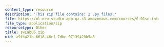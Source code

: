 ```yaml
---
content_type: resource
description: 'This zip file contains: 2 .py files.'
file: https://ol-ocw-studio-app-qa.s3.amazonaws.com/courses/6-01sc-introduction-to-electrical-engineering-and-computer-science-i-spring-2011/a9fb421b661846cf7dbc07139420b5a8_swLab05.zip
file_type: application/zip
resourcetype: Other
title: swLab05.zip
uid: a9fb421b-6618-46cf-7dbc-07139420b5a8
---
```


